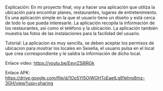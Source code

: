 Explicación:
En mi proyecto final, voy a hacer una aplicación que utiliza la ubicación para encontrar planes, restaurantes, lugares de entretenimiento.
Es una aplicación simple en la que el usuario tiene un diseño y está cerca de todo lo que pueda interesarle.
La aplicación recopila la información de los restaurantes, así como el teléfono y la ubicación.
La aplicación también muestra las fotos de las instalaciones para la facilidad del usuario.

Tutorial:
La aplicacion es muy sencilla, se deben aceptar los permisos de ubicacion para mostrar los locales en Seseña, el usuario pulsa en el local que crea correspondiente y le saldra la información de dicho local.

Enlace video: https://youtu.be/EevrZS8lRGk

Enlace APK: https://drive.google.com/file/d/1Oo5YI5OjWOHToEaetLg91ehrp8mz-3GH/view?usp=sharing
